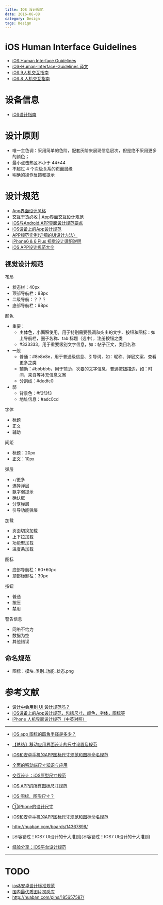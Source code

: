 ```yaml
---
title: IOS 设计规范
date: 2016-06-08
category: Design
tags: Design
---
```


# iOS Human Interface Guidelines
- [iOS Human Interface Guidelines](https://developer.apple.com/ios/human-interface-guidelines/)
- [iOS-Human-Interface-Guidelines 译文](https://github.com/Cloudox/iOS-Human-Interface-Guidelines)
- [iOS 9人机交互指南](http://wiki.jikexueyuan.com/project/ios-9-human-computer-interface-guidelines/)
- [iOS 8 人机交互指南](http://wiki.jikexueyuan.com/project/ios-human-interface-guidelines/)

# 设备信息
- [iOS设计指南](http://www.ui001.com/article/66.html)

# 设计原则
- 唯一主色调：采用简单的色阶，配套灰阶来展现信息层次，但是绝不采用更多的颜色；
- 最小点击热区不小于 44*44
- 不超过 4 个次级关系的页面层级
- 明确的操作反馈和提示

# 设计规范
- [App界面设计风格](http://www.woshipm.com/ucd/193763.html)
- [交互干货必收 | App界面交互设计规范](http://www.woshipm.com/ucd/193776.html)
- [IOS与Android APP界面设计规范要点](http://www.xwbetter.com/app-development-rules/)
- [iOS设备上的App设计规范](http://www.yixieshi.com/13759.html)
- [APP规范实例(详细的UI设计方法）](http://www.ui001.com/article/109.html)
- [iPhone6 & 6 Plus 视觉设计适配说明](http://www.ui001.com/article/116.html)
- [iOS APP设计规范大全](http://www.ui.cn/detail/40260.html)

## 视觉设计规范
布局

- 状态栏：40px
- 顶部导航栏：88px
- 二级导航：？？？
- 底部导航栏：98px

颜色

- 重要：
    - 主体色，小面积使用，用于特别需要强调和突出的文字、按钮和图标：如上导航栏，圈子名称、tab 标题（选中），注册按钮之类
    - #333333，用于重要级别文字信息，如：帖子正文，类目名称
- 一般
    - 普通：#8e8e8e，用于普通级信息、引导词，如：昵称、弹层文案、查看更多之类
    - 辅助：#bbbbbb，用于辅助、次要的文字信息、普通按钮描边，如：时间，来自等补充信息文案
    - 分割线：#dedfe0
- 弱
    - 背景色：#f3f3f3
    - 地址信息：#adc0cd

字体

- 标题
- 正文
- 辅助

间距

- 标题：20px
- 正文：10px

弹层

- +/更多
- 选择弹层
- 飘字弱提示
- 确认框
- 分享弹层
- 引导功能弹层

加载

- 页面切换加载
- 上下拉加载
- 功能型加载
- 进度条加载

图标

- 底部导航栏：60*60px
- 顶部标题栏：30px

按钮
- 普通
- 按压
- 禁用

警告信息

- 网络不给力
- 数据为空
- 其他错误

## 命名规范
- 图标：模块_类别_功能_状态.png

# 参考文献
- [设计中会用到 UI 设计规范吗？](https://www.zhihu.com/question/19791196)
- [iOS设备上的App设计规范，包括尺寸，颜色，字体，图标等](http://www.fondcool.com/article/detail/17.html)
- [iPhone 人机界面设计规范（中英对照）](http://www.uxguide.net/wiki/iphone:Home)

---

- [iOS app 图标的圆角半径是多少？](https://www.zhihu.com/question/19917304)
- [【总结】移动应用界面设计的尺寸设置及规范](http://jinjuan.me/appdesign-sizesetting/)
- [iOS和安卓手机的APP图标尺寸规范和图标命名规范](http://www.25xt.com/iconweb/5916.html)
- [全面的移动端尺寸知识与应用](http://www.mobileui.cn/topic?topicid=11)
- [交互设计：iOS原型尺寸规范](http://blog.jobbole.com/94445/)
- [IOS APP的所有图标尺寸规范](http://www.cnblogs.com/apem/p/4142149.html)
- [iOS 图标、图形尺寸？](https://www.zhihu.com/question/20248971)
- [①iPhone的设计尺寸](http://www.ui001.com/chicun/)
- [iOS和安卓手机的APP图标尺寸规范和图标命名规范](http://www.25xt.com/iconweb/5916.html)
- http://huaban.com/boards/14367898/


- [不容错过！IOS7 UI设计的十大准则](不容错过！IOS7 UI设计的十大准则)

- [经验分享：IOS平台设计规范](http://www.uisdc.com/code-for-design-ios-platform)

---


# TODO
- [ios&安卓设计标准规范](http://www.ui.cn/detail/33707.html)
- [国内最优质图片灵感库](http://huaban.com/pins/279581524/)
- http://huaban.com/pins/185657587/
